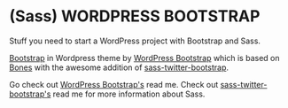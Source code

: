 (Sass) WORDPRESS BOOTSTRAP
===

Stuff you need to start a WordPress project with Bootstrap and Sass.

[Bootstrap](http://twitter.github.com/bootstrap) in Wordpress theme by [WordPress Bootstrap](https://github.com/320press/wordpress-bootstrap) which is based on [Bones](https://github.com/eddiemachado/bones) with the awesome addition of [sass-twitter-bootstrap](https://github.com/jlong/sass-twitter-bootstrap).

Go check out [WordPress Bootstrap's](https://github.com/320press/wordpress-bootstrap) read me. Check out [sass-twitter-bootstrap's](https://github.com/jlong/sass-twitter-bootstrap) read me for more information about Sass.